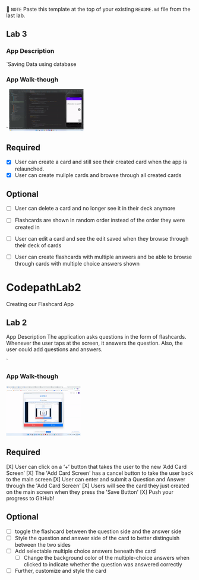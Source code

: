📝 `NOTE` Paste this template at the top of your existing `README.md` file from the last lab.

## Lab 3

### App Description
`Saving Data using database

### App Walk-though
`
<img src="https://github.com/saugat1794/CodepathLab1/blob/main/ezgif.com-gif-maker%20(2).gif" width=200><br>


## Required
- [X] User can create a card and still see their created card when the app is relaunched.
- [X] User can create muliple cards and browse through all created cards

## Optional
- [ ] User can delete a card and no longer see it in their deck anymore
- [ ] Flashcards are shown in random order instead of the order they were created in
- [ ] User can edit a card and see the edit saved when they browse through their deck of cards
- [ ] User can create flashcards with multiple answers and be able to browse through cards with multiple choice answers shown








# CodepathLab2
Creating our Flashcard App


## Lab 2

App Description
The application asks questions in the form of flashcards. Whenever the user taps at the screen, it answers the question. Also, the user could add questions and answers.

`

### App Walk-though

<img src= "https://github.com/saugat1794/CodepathLab1/blob/main/ezgif.com-gif-maker%20(1).gif" width=200><br>



## Required
 [X] User can click on a ‘+’ button that takes the user to the new ‘Add Card Screen’
 [X] The 'Add Card Screen' has a cancel button to take the user back to the main screen
 [X] User can enter and submit a Question and Answer through the 'Add Card Screen'
 [X] Users will see the card they just created on the main screen when they press the 'Save Button'
 [X] Push your progress to GitHub!
## Optional
- [ ] toggle the flashcard between the question side and the answer side
- [ ] Style the question and answer side of the card to better distinguish between the two sides
- [ ] Add selectable multiple choice answers beneath the card
   - [ ] Change the background color of the multiple-choice answers when clicked to indicate whether the question was answered correctly
- [ ] Further, customize and style the card
